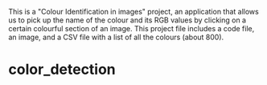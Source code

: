 This is a "Colour Identification in images" project, an application that allows us to pick up the name of the colour and its RGB values by clicking on a certain colourful section of an image.
This project file includes a code file, an image, and a CSV file with a list of all the colours (about 800).
# color_detection
